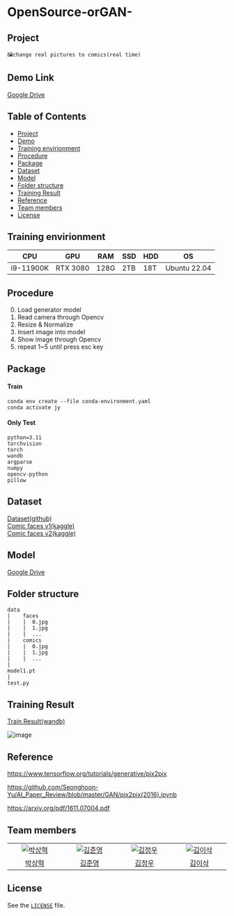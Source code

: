 # OpenSource-orGAN-

## Project
```
🖼️change real pictures to comics(real time)
```
## Demo Link
[Google Drive](https://drive.google.com/file/d/1gf8eFGyDYY8mwgcsxuldv8F55P2HH5gf/view?usp=sharing)

## Table of Contents

- [Project](#Project)
- [Demo](#Demo)
- [Training envirionment](#Training-envirionment)
- [Procedure](#Procedure)
- [Package](#Package)
- [Dataset](#Dataset)
- [Model](#Model)
- [Folder structure](#Folder-structure)
- [Training Result](#Training-Result)
- [Reference](#Reference)
- [Team members](#Team-members)
- [License](#license)

## 

## Training envirionment
|CPU|GPU|RAM|SSD|HDD|OS|
|---|---|---|---|---|---|
|i9-11900K|RTX 3080|128G|2TB|18T|Ubuntu 22.04|

## Procedure
0. Load generator model
1. Read camera through Opencv
2. Resize & Normalize
3. Insert image into model
4. Show image through Opencv
5. repeat 1~5 until press esc key

## Package
#### Train
```
conda env create --file conda-environment.yaml
conda activate jy
 ```

#### Only Test
```
python=3.11
torchvision
torch
wandb
argparse
numpy
opencv-python
pillow
```

## Dataset
[Dataset(github)](https://github.com/Sxela/face2comics)     
[Comic faces v1(kaggle)](https://www.kaggle.com/datasets/defileroff/comic-faces-paired-synthetic)     
[Comic faces v2(kaggle)](https://www.kaggle.com/datasets/defileroff/comic-faces-paired-synthetic-v2)

## Model
[Google Drive](https://drive.google.com/file/d/1sgxcW-dCx7w06zFWDDoRJzl6q3dfhsf5/view?usp=drive_link)

## Folder structure
```
data
|    faces
|    |  0.jpg
|    |  1.jpg
|    |  ...
|    comics
|    |  0.jpg
|    |  1.jpg
|    |  ...
|
model1.pt
|
test.py
```

## Training Result
[Train Result(wandb)](https://wandb.ai/takeout/face2comic?workspace=user-takeout)

![image](https://github.com/altakori/OpenSource-orGAN-/assets/92903593/a240cc22-b9e7-4287-8273-20dbedbc36b1)

## Reference
https://www.tensorflow.org/tutorials/generative/pix2pix

https://github.com/Seonghoon-Yu/AI_Paper_Review/blob/master/GAN/pix2pix(2016).ipynb

https://arxiv.org/pdf/1611.07004.pdf


## Team members

<table>
  <tr>
    <td align="center" width="150px">
      <a href="https://github.com/altakori" target="_blank">
        <img src="https://avatars.githubusercontent.com/u/126345795?v=4" alt="박상혁" />
      </a>
    </td>
    <td align="center" width="150px">
      <a href="https://github.com/be0k" target="_blank">
        <img src="https://avatars.githubusercontent.com/u/141907272?v=4" alt="김준영" />
      </a>
    </td>
    <td align="center" width="150px">
      <a href="https://github.com/qnq314" target="_blank">
        <img src="https://avatars.githubusercontent.com/u/143786169?v=4" alt="김정우" />
      </a>
    </td>
    <td align="center" width="150px">
      <a href="https://github.com/isaac8570" target="_blank">
        <img src="https://avatars.githubusercontent.com/u/92903593?v=4" alt="김이삭" />
      </a>
    </td>
  </tr>
  <tr>
   <td align="center">
      <a href="https://github.com/altakori" target="_blank">
        박상혁
      </a>
    </td>
    <td align="center">
      <a href="https://github.com/be0k" target="_blank">
        김준영
      </a>
    </td>
     <td align="center">
      <a href="https://github.com/qnq314" target="_blank">
        김정우
      </a>
    </td>
     <td align="center">
      <a href="https://github.com/isaac8570" target="_blank">
        김이삭
      </a>
    </td>
  </tr>
<table>


## License
See the [`LICENSE`](https://github.com/altakori/OpenSource-orGAN-/blob/main/LICENSE) file.
